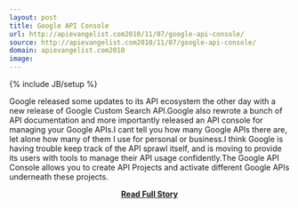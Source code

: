 ```yaml
---
layout: post
title: Google API Console
url: http://apievangelist.com2010/11/07/google-api-console/
source: http://apievangelist.com2010/11/07/google-api-console/
domain: apievangelist.com2010
image: 
---
```

{% include JB/setup %}<p>Google released some updates to its API ecosystem the other day with a new release of Google Custom Search API.Google also rewrote a bunch of API documentation and more importantly released an API console for managing your Google APIs.I cant tell you how many Google APIs there are, let alone how many of them I use for personal or business.I think Google is having trouble keep track of the API sprawl itself, and is moving to provide its users with tools to manage their API usage confidently.The Google API Console allows you to create API Projects and activate different Google APIs underneath these projects.</p>
<center><p><a href="http://apievangelist.com2010/11/07/google-api-console/" style='padding:25px; font-sze:18px; font-weight: bold;'>Read Full Story</a></p></center>
